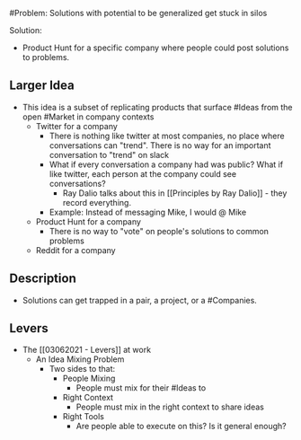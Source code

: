 #Problem: Solutions with potential to be generalized get stuck in silos

Solution:

- Product Hunt for a specific company where people could post solutions to problems. 

## Larger Idea
- This idea is a subset of replicating products that surface #Ideas from the open #Market in company contexts
	- Twitter for a company
		- There is nothing like twitter at most companies, no place where conversations can "trend". There is no way for an important conversation to "trend" on slack
		- What if every conversation a company had was public? What if like twitter, each person at the company could see conversations?
			- Ray Dalio talks about this in [[Principles by Ray Dalio]] - they record everything. 
		- Example: Instead of messaging Mike, I would @ Mike
	- Product Hunt for a company
		- There is no way to "vote" on people's solutions to common problems
	- Reddit for a company

## Description
- Solutions can get trapped in a pair, a project, or a #Companies. 

## Levers
- The [[03062021 - Levers]] at work
	- An Idea Mixing Problem
		- Two sides to that:
			- People Mixing
				- People must mix for their #Ideas to
			- Right Context
				- People must mix in the right context to share ideas
			- Right Tools
				- Are people able to execute on this? Is it general enough? 
